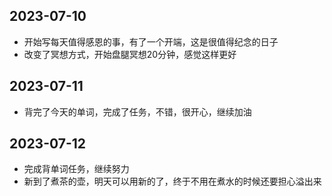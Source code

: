 ## 2023-07-10
- 开始写每天值得感恩的事，有了一个开端，这是很值得纪念的日子
- 改变了冥想方式，开始盘腿冥想20分钟，感觉这样更好

## 2023-07-11
- 背完了今天的单词，完成了任务，不错，很开心，继续加油

## 2023-07-12
- 完成背单词任务，继续努力
- 新到了煮茶的壶，明天可以用新的了，终于不用在煮水的时候还要担心溢出来
